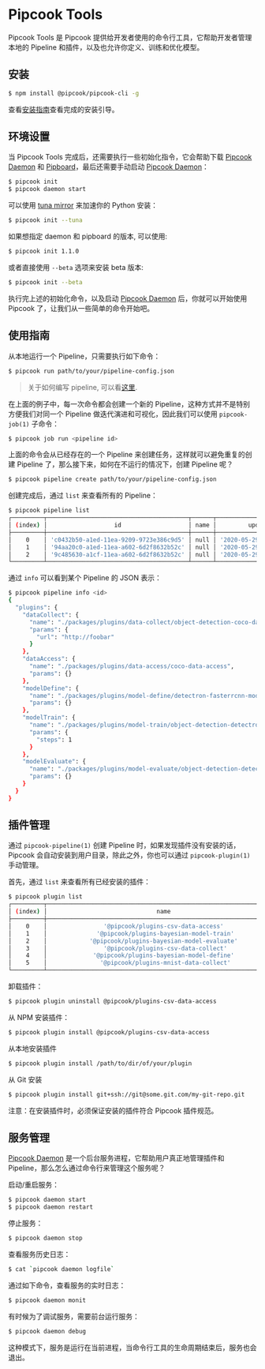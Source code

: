 # Pipcook Tools

Pipcook Tools 是 Pipcook 提供给开发者使用的命令行工具，它帮助开发者管理本地的 Pipeline 和插件，以及也允许你定义、训练和优化模型。

## 安装

```sh
$ npm install @pipcook/pipcook-cli -g
```

查看[安装指南](../INSTALL.md)查看完成的安装引导。

## 环境设置

当 Pipcook Tools 完成后，还需要执行一些初始化指令，它会帮助下载 [Pipcook Daemon][] 和 [Pipboard][]，最后还需要手动启动 [Pipcook Daemon][]：

```sh
$ pipcook init
$ pipcook daemon start
```

可以使用 [tuna mirror](https://mirrors.tuna.tsinghua.edu.cn/) 来加速你的 Python 安装：

```sh
$ pipcook init --tuna
```

如果想指定 daemon 和 pipboard 的版本, 可以使用:

```sh
$ pipcook init 1.1.0
```

或者直接使用 `--beta` 选项来安装 beta 版本:

```sh
$ pipcook init --beta
```

执行完上述的初始化命令，以及启动 [Pipcook Daemon][] 后，你就可以开始使用 Pipcook 了，让我们从一些简单的命令开始吧。

## 使用指南

从本地运行一个 Pipeline，只需要执行如下命令：

```sh
$ pipcook run path/to/your/pipeline-config.json
```

> 关于如何编写 pipeline, 可以看[这里](./intro-to-pipeline.md).

在上面的例子中，每一次命令都会创建一个新的 Pipeline，这种方式并不是特别方便我们对同一个 Pipeline 做迭代演进和可视化，因此我们可以使用 `pipcook-job(1)` 子命令：

```sh
$ pipcook job run <pipeline id>
```

上面的命令会从已经存在的一个 Pipeline 来创建任务，这样就可以避免重复的创建 Pipeline 了，那么接下来，如何在不运行的情况下，创建 Pipeline 呢？

```sh
$ pipcook pipeline create path/to/your/pipeline-config.json
```

创建完成后，通过 `list` 来查看所有的 Pipeline：

```sh
$ pipcook pipeline list
┌─────────┬────────────────────────────────────────┬──────┬────────────────────────────┬────────────────────────────┐
│ (index) │                   id                   │ name │         updatedAt          │         createdAt          │
├─────────┼────────────────────────────────────────┼──────┼────────────────────────────┼────────────────────────────┤
│    0    │ 'c0432b50-a1ed-11ea-9209-9723e386c9d5' │ null │ '2020-05-29T20:48:29.318Z' │ '2020-05-29T20:48:29.318Z' │
│    1    │ '94aa20c0-a1ed-11ea-a602-6d2f8632b52c' │ null │ '2020-05-29T20:47:16.172Z' │ '2020-05-29T20:47:16.172Z' │
│    2    │ '9c485630-a1cf-11ea-a602-6d2f8632b52c' │ null │ '2020-05-29T17:12:44.052Z' │ '2020-05-29T17:12:44.052Z' │
└─────────┴────────────────────────────────────────┴──────┴────────────────────────────┴────────────────────────────┘
```

通过 `info` 可以看到某个 Pipeline 的 JSON 表示：

```sh
$ pipcook pipeline info <id>
{
  "plugins": {
    "dataCollect": {
      "name": "./packages/plugins/data-collect/object-detection-coco-data-collect",
      "params": {
        "url": "http://foobar"
      }
    },
    "dataAccess": {
      "name": "./packages/plugins/data-access/coco-data-access",
      "params": {}
    },
    "modelDefine": {
      "name": "./packages/plugins/model-define/detectron-fasterrcnn-model-define",
      "params": {}
    },
    "modelTrain": {
      "name": "./packages/plugins/model-train/object-detection-detectron-model-train",
      "params": {
        "steps": 1
      }
    },
    "modelEvaluate": {
      "name": "./packages/plugins/model-evaluate/object-detection-detectron-model-evaluate",
      "params": {}
    }
  }
}
```

## 插件管理

通过 `pipcook-pipeline(1)` 创建 Pipeline 时，如果发现插件没有安装的话，Pipcook 会自动安装到用户目录，除此之外，你也可以通过 `pipcook-plugin(1)` 手动管理。

首先，通过 `list` 来查看所有已经安装的插件：

```sh
$ pipcook plugin list
┌─────────┬───────────────────────────────────────────────────────────────────┬──────────┬─────────────────┬──────────┐
│ (index) │                               name                                │ version  │    category     │ datatype │
├─────────┼───────────────────────────────────────────────────────────────────┼──────────┼─────────────────┼──────────┤
│    0    │                '@pipcook/plugins-csv-data-access'                 │ '0.5.9'  │  'dataAccess'   │  'text'  │
│    1    │              '@pipcook/plugins-bayesian-model-train'              │ '0.5.10' │  'modelTrain'   │  'text'  │
│    2    │            '@pipcook/plugins-bayesian-model-evaluate'             │ '0.5.10' │ 'modelEvaluate' │  'text'  │
│    3    │                '@pipcook/plugins-csv-data-collect'                │ '0.5.9'  │  'dataCollect'  │  'text'  │
│    4    │             '@pipcook/plugins-bayesian-model-define'              │ '0.5.10' │  'modelDefine'  │  'text'  │
│    5    │               '@pipcook/plugins-mnist-data-collect'               │ '0.5.9'  │  'dataCollect'  │ 'image'  │
└─────────┴───────────────────────────────────────────────────────────────────┴──────────┴─────────────────┴──────────┘
```

卸载插件：

```sh
$ pipcook plugin uninstall @pipcook/plugins-csv-data-access
```

从 NPM 安装插件：

```sh
$ pipcook plugin install @pipcook/plugins-csv-data-access
```

从本地安装插件

```sh
$ pipcook plugin install /path/to/dir/of/your/plugin
```

从 Git 安装

```sh
$ pipcook plugin install git+ssh://git@some.git.com/my-git-repo.git
```

注意：在安装插件时，必须保证安装的插件符合 Pipcook 插件规范。

## 服务管理

[Pipcook Daemon][] 是一个后台服务进程，它帮助用户真正地管理插件和 Pipeline，那么怎么通过命令行来管理这个服务呢？

启动/重启服务：

```sh
$ pipcook daemon start
$ pipcook daemon restart
```

停止服务：

```sh
$ pipcook daemon stop
```

查看服务历史日志：

```sh
$ cat `pipcook daemon logfile`
```

通过如下命令，查看服务的实时日志：

```sh
$ pipcook daemon monit
```

有时候为了调试服务，需要前台运行服务：

```sh
$ pipcook daemon debug
```

这种模式下，服务是运行在当前进程，当命令行工具的生命周期结束后，服务也会退出。

[Pipcook Daemon]: ../GLOSSORY.md#pipcook-daemon
[Pipboard]: ../GLOSSORY.md#pipboard
